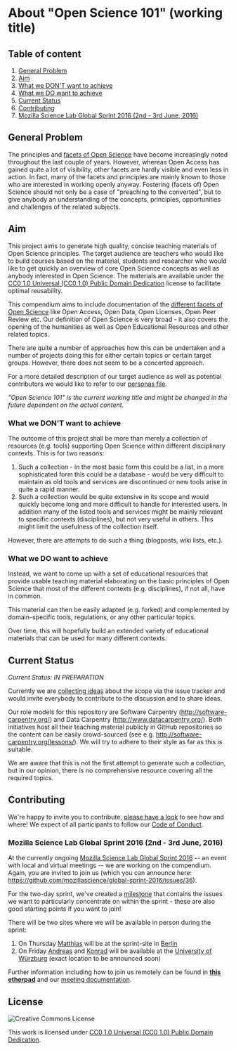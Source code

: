# About "Open Science 101" (working title)

## Table of content

1. [General Problem](#general-problem)
2. [Aim](#aim)
3. [What we DON'T want to achieve](#what-we-dont-want-to-achieve)
4. [What we DO want to achieve](#what-we-do-want-to-achieve)
5. [Current Status](#current-status)
6. [Contributing](#contributing)
7. [Mozilla Science Lab Global Sprint 2016 (2nd - 3rd June, 2016)](#mozilla-science-lab-global-sprint-2016-2nd---3rd-june-2016)

## General Problem

The principles and [facets of Open Science](https://github.com/OKScienceDE/Facettes_of_Open_Science/blob/master/facettes_of_open_science.png) have become increasingly
noted throughout the last couple of years. However, whereas Open
Access has gained quite a lot of visibility, other facets are hardly
visible and even less in action. In fact, many of the facets and
principles are mainly known to those who are interested in working
openly anyway. Fostering (facets of) Open Science should not only be
a case of "preaching to the converted", but to give anybody an
understanding of the concepts, principles, opportunities and challenges
of the related subjects.

## Aim

This project aims to generate high quality, concise teaching materials
of Open Science principles. The target audience are teachers who would
like to build courses based on the material, students and researcher
who would like to get quickly an overview of core Open Science
concepts as well as anybody interested in Open Science. The materials
are available under the [CC0 1.0 Universal (CC0 1.0) Public Domain
Dedication](https://creativecommons.org/publicdomain/zero/1.0/)
license to facilitate optimal reusability.

This compendium aims to include documentation of the [different facets
of Open
Science](https://github.com/OKScienceDE/Facettes_of_Open_Science/blob/master/facettes_of_open_science.png)
like Open Access, Open Data, Open Licenses, Open Peer Review etc. Our
definition of Open Science is very broad - it also covers the opening
of the humanities as well as Open Educational Resources and other
related topics.

There are quite a number of approaches how this can be undertaken and
a number of projects doing this for either certain topics or certain
target groups. However, there does not seem to be a concerted approach.

For a more detailed description of our target audience as well as
potential contributors we would like to refer to our [personas
file](PERSONAS.md).

_"Open Science 101" is the current working title and might be changed
in the future dependent on the actual content._

### What we DON'T want to achieve

The outcome of this project shall be more than merely a collection of
resources (e.g. tools) supporting Open Science within different
disciplinary contexts. This is for two reasons:

1. Such a collection - in the most basic form this could be a list,
in a more sophisticated form this could be a database - would be very
difficult to maintain as old tools and services are discontinued or new
tools arise in quite a rapid manner.
2. Such a collection would be quite extensive in its scope and would
quickly become long and more difficult to handle for interested users. In
addition many of the listed tools and services might be mainly relevant to
specific contexts (disciplines), but not very useful in others. This might
limit the usefulness of the collection itself.

However, there are attempts to do such a thing (blogposts, wiki lists, etc.).

### What we DO want to achieve

Instead, we want to come up with a set of educational resources that
provide usable teaching material elaborating on the basic principles of Open
Science that most of the different contexts (e.g. disciplines), if not all,
have in common.

This material can then be easily adapted (e.g. forked) and complemented by
domain-specific tools, regulations, or any other particular topics.

Over time, this will hopefully build an extended variety of educational materials
that can be used for many different contexts.

## Current Status

_Current Status: IN PREPARATION_

Currently we are [collecting ideas](https://github.com/OKScienceDE/Open_Science_101/issues)
about the scope via the issue tracker and would invite everybody to
contribute to the discussion and to share ideas.

Our role models for this repository are Software Carpentry (http://software-carpentry.org/)
and Data Carpentry (http://www.datacarpentry.org/). Both initiatives host
all their teaching material publicly in GitHub repositories so the content
can be easily crowd-sourced (see e.g. http://software-carpentry.org/lessons/).
We will try to adhere to their style as far as this is suitable.

We are aware that this is not the first attempt to generate such a
collection, but in our opinion, there is no comprehensive resource
covering all the required topics.

## Contributing

We're happy to invite you to contribute, [please have a look](https://github.com/OKScienceDE/Open_Science_101/blob/master/CONTRIBUTING.md)
to see how and where! We expect of all participants to follow our [Code of Conduct](https://github.com/OKScienceDE/Open_Science_101/blob/master/CODE_OF_CONDUCT.md).

### Mozilla Science Lab Global Sprint 2016 (2nd - 3rd June, 2016)

At the currently ongoing [Mozilla Science Lab Global Sprint 2016](https://www.mozillascience.org/global-sprint-2016)
-- an event with local and virtual meetings -- we are working on the
compendium. Again, you are invited to join us (which you can announce here:
https://github.com/mozillascience/global-sprint-2016/issues/36).

For the two-day sprint, we've created a [milestone](https://github.com/OKScienceDE/Open_Science_101/milestones/Mozilla%20Science%20Global%20Sprint%202016)
that contains the issues we want to particularly concentrate on within the sprint - these
are also good starting points if you want to join!

There will be two sites where we will be available in person during the sprint:

1. On Thursday [Matthias](http://github.com/matthiasfromm) will be at the sprint-site in [Berlin](https://ti.to/mozilla-science/gs2016-berlin)
2. On Friday [Andreas](https://github.com/aleimba) and [Konrad](https://github.com/konrad) will be available at the [University of Würzburg](https://www.uni-wuerzburg.de/en/ueber/university/) (exact location to be announced soon)

Further information including how to join us remotely can be found in
**[this etherpad](https://pad.okfn.org/p/OpenScience101MozillaScienceLabGlobalSprint)** and our [meeting documentation](./meetings/2016-06-02-Mozilla_Science_Lab_Global_Sprint_2016/).

## License

![Creative Commons License](https://licensebuttons.net/l/zero/1.0/88x31.png)

This work is licensed under [CC0 1.0 Universal (CC0 1.0) Public Domain Dedication](https://creativecommons.org/publicdomain/zero/1.0/).
